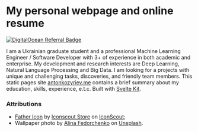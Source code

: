 # My personal webpage and online resume

[![DigitalOcean Referral Badge](https://web-platforms.sfo2.digitaloceanspaces.com/WWW/Badge%202.svg)](https://www.digitalocean.com/?refcode=7367a160fb6b&utm_campaign=Referral_Invite&utm_medium=Referral_Program&utm_source=badge)

I am a Ukrainian graduate student and a professional Machine Learning Engineer / Software Developer with 3+ of experience in both academic and enterprise. My development and research interests are Deep Learning, Natural Language Processing and Big Data. I am looking for a projects with unique and challenging tasks, discoveries, and friendly team members. This static pages site [antonkozyriev.me](https://antonkozyriev.me) contains a brief summary about my education, skills, experience, e.t.c. Built with [Svelte Kit](https://kit.svelte.dev/).

### Attributions

- [Father Icon](https://iconscout.com/icons/father) by [Iconscout Store](https://iconscout.com/contributors/iconscout) on [IconScout](https://iconscout.com);
- Wallpaper photo by [Alina Fedorchenko](https://unsplash.com/@fedorchenkoalina?utm_source=unsplash&utm_medium=referral&utm_content=creditCopyText) on [Unsplash](https://unsplash.com/photos/YlCTM5wVUPM?utm_source=unsplash&utm_medium=referral&utm_content=creditCopyText).
